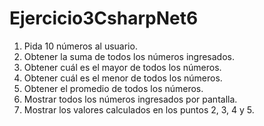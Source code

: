 # Ejercicio3CsharpNet6
1) Pida 10 números al usuario.
2) Obtener la suma de todos los números ingresados.
3) Obtener cuál es el mayor de todos los números.
4) Obtener cuál es el menor de todos los números.
5) Obtener el promedio de todos los números.
6) Mostrar todos los números ingresados por pantalla.
7) Mostrar los valores calculados en los puntos 2, 3, 4 y 5.
